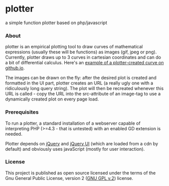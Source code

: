 # plotter
a simple function plotter based on php/javascript

### About
plotter is an empirical plotting tool to draw curves of mathematical expressions (usually these will be functions) as images (gif, jpeg or png). Currently, plotter draws up to 3 curves in cartesian coordinates and can do a bit of differential calculus. Here's an [example of a plotter-created curve on github.io](marcusoettinger.github.io/plotter).

The images can be drawn on the fly: after the desired plot is created and formatted in the UI part, plotter creates an URL (a really ugly one with a ridiculously long query string). The plot will then be recreated whenever this URL is called - copy the URL into the src-attribute of an image-tag to use a  dynamically created plot on every page load. 

### Prerequisites
To run a plotter, a standard installation of a webserver capable of interpreting PHP (>=4.3 - that is untested) with an enabled GD extension is needed.

Plotter depends on [jQuery](https://jquery.com) and [jQuery UI](https://jqueryui.com) (which are loaded from a cdn by default) and obviously uses javaScript (mostly for user interaction).

### License
This project is published as open source licensed under the terms of the Gnu General Public License, version 2 ([GNU GPL v.2](https://www.gnu.org/licenses/gpl-2.0.html)) license.
